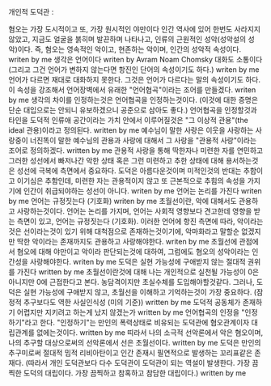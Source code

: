 개인적 도덕관 : 

혐오는 가장 도시적이고 또, 가장 원시적인 야만이다
인간 역사에 있어 한번도 사라지지 않았고, 지금도 얼굴을 붉히며 발끈하며 나타나고, 인류의 근원적인 성악(성악설의 성악)이다. 즉, 혐오는 영속적인 악이고, 현존하는 악이며, 인간의 성악적 속성이다. writen by me
생각은 언어이다 writen by Avram Noam Chomsky
대화도 소통이다 (그리고 그건 언어가 변하지 않는다면 항진인 단어의 속성이기도 하다.) writen by me
언어가 다르면 재대로 대화하지 못한다. 그것은 언어가 다르다는 말의 속성이기도 하다. 이 속성을 강조해서 언어장벽에서 유래한 "언어협곡"이라는 조어를 만들겠다. writen by me
생각의 차이를 인정하는것은 언어협곡을 인정하는것이다. (이것에 대한 증명은 단순 대입으로는 안되니 유보하겠으니 공준으로 삼아도 좋다.) 언어협곡을 인정할것과 타인을 도덕적 인류애 공간이라는 가치 안에서 이루어질것은 "그 이상적 관용"(the ideal 관용)이라고 정의된다. written by me
예수님이 말한 사랑은 이웃을 사랑하는 사랑중이 너진똑이 말한 예수님의 관용과 사랑에 대해서 그 사랑을 "관용적 사랑"이라는 조어로 정의하겠다. written by me
관용적 사랑을 통해 딱한자나 미련한 자를 연민하고 그러한 성선에서 빠저나간 악한 상태 혹은 그런 미련하고 추한 상태에 대해 용서하는것은 성선에 극복에 측면에서 중요하다. 도덕은 아름다운것이며 미적인것의 반대는 추함이고 이기심은 추함인데, 미련한 자는 관용적이지 않고 또 근본적으로 추힘의 속성을 가지기에 인간이 취급되야하는 성선이 아니다. writen by me
언어는 논리를 가진다 writen by me
언어는 규정짓는다 (기호화) writen by me
초월선이란, 악에 대해서도 관용하고 사랑하는것이다. 언어는 논리를 가지며, 언어는 사회적 영향보다 견고한데 영향을 받는 측면이 있고, 언어는 규정짓는다 (기호화). 이러한 언어에 항진 측면에 따라, 악이라는것은 선이라는것이 있기 위해 대척점으로 존재하는것이기에, 악마화라고 말할순 없겠지만 딱한 악이라는 존재까지도 관용하고 사랑해야한다. writen by me
초월선에 관점에서 혐오에 대해 야만이고 악이라 판단되는것에 대하여, 그럼에도 혐오의 성악이라는 인간성을 사랑해야한다. writen by me
도덕은 실현 가능성에 구애받지 않는 절대적 권위를 가진다 written by me
초월선이란것에 대해 나는 개인적으로 실천될 가능성이 0은 아니지만 0에 근접한다고 본다. 농담격이지만 초실수체를 도입해야할것같다. 그러나, 도덕은 실현 가능성에 구애받지 않고, 초월선을 이해하고 기억하는것이 가장 중요하다. (잠정적 추구보다도 역한 사실인식성 (미의 기준)) written by me
도덕적 공동체가 존재하기 어렵지만 지키려고 하는게 났지 않겠는가 written by me
언어협곡의 인정을 "인정하기"라고 한다. "인정하기"는 만인의 폭력상태로 비유되는 도덕관에 혐오관계이자 대립관계를 없에는것이다. written by me
띠라서 나의 소극적 선악론에서 악은 혐오이며, 나의 추구할 대상으로써의 선악론에서 선은 초월선이다. written by me
도덕은 만인의 추구미로써 절대적 밈적 리비아탄이고 인간 존재시 필연적으로 발생하는 꼬리표같은 존재다. (따라서 개인 도덕관보다 다수 도덕관이 도덕관이 되는 역설이 발생한다. 가장 끔찍한 도덕의 대립이다. 가장 끔찍하고 참혹하고 참담한 대립이다.) written by me